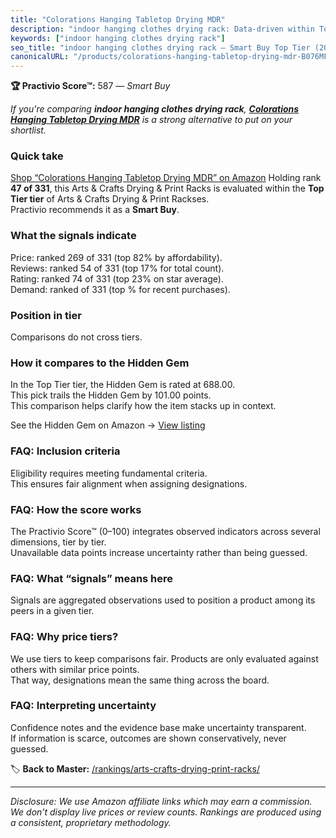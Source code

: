 ```yaml
---
title: "Colorations Hanging Tabletop Drying MDR"
description: "indoor hanging clothes drying rack: Data-driven within Top Tier ranking using the Practivio Score™. Positioned by quality, value, demand, findability, momentum."
keywords: ["indoor hanging clothes drying rack"]
seo_title: "indoor hanging clothes drying rack — Smart Buy Top Tier (2025)"
canonicalURL: "/products/colorations-hanging-tabletop-drying-mdr-B076MFWQHV/"
---
```


**🏆 Practivio Score™:** 587 — _Smart Buy_


*If you're comparing **indoor hanging clothes drying rack**, **[Colorations Hanging Tabletop Drying MDR](https://www.amazon.com/dp/B076MFWQHV?tag=practivio-20)** is a strong alternative to put on your shortlist.*
### Quick take
[Shop “Colorations Hanging Tabletop Drying MDR” on Amazon](https://www.amazon.com/dp/B076MFWQHV?tag=practivio-20)
Holding rank **47 of 331**, this Arts & Crafts Drying & Print Racks is evaluated within the **Top Tier tier** of Arts & Crafts Drying & Print Rackses.  
Practivio recommends it as a **Smart Buy**.

### What the signals indicate
Price: ranked 269 of 331 (top 82% by affordability).  
Reviews: ranked 54 of 331 (top 17% for total count).  
Rating: ranked 74 of 331 (top 23% on star average).  
Demand: ranked  of 331 (top % for recent purchases).

### Position in tier
Comparisons do not cross tiers.

### How it compares to the Hidden Gem
In the Top Tier tier, the Hidden Gem is rated at 688.00.  
This pick trails the Hidden Gem by 101.00 points.  
This comparison helps clarify how the item stacks up in context.  

See the Hidden Gem on Amazon → [View listing](https://www.amazon.com/dp/B007HRDHJA?tag=practivio-20)

### FAQ: Inclusion criteria
Eligibility requires meeting fundamental criteria.  
This ensures fair alignment when assigning designations.

### FAQ: How the score works
The Practivio Score™ (0–100) integrates observed indicators across several dimensions, tier by tier.  
Unavailable data points increase uncertainty rather than being guessed.

### FAQ: What “signals” means here
Signals are aggregated observations used to position a product among its peers in a given tier.

### FAQ: Why price tiers?
We use tiers to keep comparisons fair. Products are only evaluated against others with similar price points.  
That way, designations mean the same thing across the board.

### FAQ: Interpreting uncertainty
Confidence notes and the evidence base make uncertainty transparent.  
If information is scarce, outcomes are shown conservatively, never guessed.


🏷️ **Back to Master:** [/rankings/arts-crafts-drying-print-racks/](/rankings/arts-crafts-drying-print-racks/)

---
_Disclosure: We use Amazon affiliate links which may earn a commission. We don’t display live prices or review counts. Rankings are produced using a consistent, proprietary methodology._
